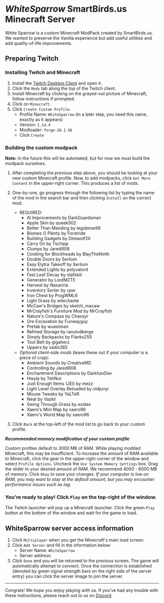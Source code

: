 # *WhiteSparrow* SmartBirds.us Minecraft Server

White Sparrow is a custom Minecraft ModPack created by SmartBirds.us. We wanted to preserve the Vanilla experience but add useful utilities and add quality-of-life improvements. 

## Preparing Twitch

### Installing Twitch and Minecraft
1. Install the [Twitch Desktop Client](https://www.twitch.tv/download) and open it.
2. Click the `Mods` tab along the top of the Twitch client.
3. Install Minecraft by clicking on the grayed-out picture of Minecraft, follow instructions if prompted.
4. Click on `Minecraft`.
5. Click `Create Custom Profile`.
    - Profile Name: `WhiteSparrow` (in a later step, you need this name, exactly as it appears)
    - Version: `1.14.4`
    - Modloader: `forge-28.1.56`
    - Click `Create`

### Building the custom modpack
**Note:** In the future this will be automated, but for now we must build the modpack ourselves.
1. After completing the previous step above, you should be looking at your new custom Minecraft profile. Now, to add modpacks, click `Get More Content` in the upper-right corner. This produces a list of mods.
2. One-by-one, go progress through the following list by typing the name of the mod in the search bar and then clicking `Install` on the correct mod.
    - REQUIRED:
        - AI Improvements by DarkGuardsman
        - Apple Skin by queek502
        - Better Than Mending by legobmw99
        - Biomes O Plenty by Forstride
        - Building Gadgets by Direwolf20
        - Carry On by Tschipp
        - Clumps by Jaredlll08
        - Cooking for Blockheads by BlayTheNinth
        - Double Doors by Serilum
        - Easy Elytra Takeoff by Serilum
        - Extended Lights by polyvalord
        - Fast Leaf Decay by olafskiii
        - Generator by LordMZTE
        - Harvest by Naxanria
        - Inventory Sorter by cpw
        - Iron Chest by ProgWML6
        - Light Grass by wilechaote
        - McCaw's Bridges by sketch_macaw
        - MrCrayfish's Furniture Mod by MrCrayfish
        - Nature's Compass by Chaosyr
        - Ore Excavation by Funwayguy
        - Prefab by wuestman
        - Refined Storage by raoulvdberge
        - Simply Backpacks by Flanks255
        - Tool Belt by gigaherz
        - Uppers by vadis365
    - *Optional client-side mods* (leave these out if your computer is a piece of crap):
        - Ambient Sounds by CreativeMD
        - Controlling by Jaredlll08
        - Enchantment Descriptions by DarkhaxDev
        - Hwyla by TehNut
        - Just Enough Items (JEI) by mezz
        - Light Level Overlay Reloaded by oldjunyi
        - Mouse Tweaks by YaLTeR
        - Neat by Vazkii
        - Swing Through Grass by exidex
        - Xaero's Mini Map by xaero96
        - Xaero's World Map by xaero96
    
3. Click `Back` at the top-left of the mod list to go back to your custom profile.

***Recommended memory modification of your custom profile***

Custom profiles default to 3000 MB of RAM. While playing modded Minecraft, this may be insufficient. To increase the amount of RAM available to Minecraft, click the gear in the upper-right corner of the window and select `Profile Options`. Uncheck the `Use System Memory Settings` box. Drag the slider to your desired amount of RAM. We recommend 4000 - 6000 MB of memory. Click `Okay` to save your changes. *If your computer is low on RAM, you may want to stay at the default amount, but you may encounter performance issues such as lag.*

### You're ready to play! Click `Play` on the top-right of the window.
The Twitch launcher will pop up a Minecraft launcher. Click the green `Play` button at the bottom of the window and wait for the game to load.

## WhiteSparrow server access information
1. Click `Multiplayer` when you get the Minecraft's main load screen.
2. Click `Add Server` and fill in the information below:
    - Server Name: `WhiteSparrow`
    - Server address: *<available via Discord>*
3. Click `Done` and you will be returned to the previous screen. The game will automatically attempt to connect. Once the connection is established (denoted by green signal strength bars on the right side of the server entry) you can click the server image to join the server.

---

Congrats! We hope you enjoy playing with us. If you've had any trouble with these instructions, please reach out to us on [Discord](community-guidelines.md).

